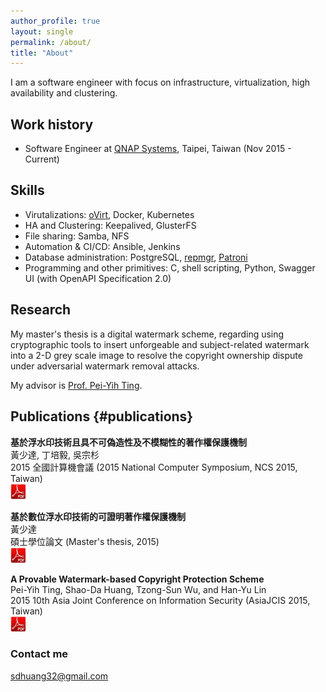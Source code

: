 ```yaml
---
author_profile: true
layout: single
permalink: /about/
title: "About"
---
```


I am a software engineer with focus on infrastructure, virtualization, high availability and clustering.

## Work history
- Software Engineer at [QNAP Systems](https://www.qnap.com/), Taipei, Taiwan (Nov 2015 - Current)

## Skills
- Virutalizations: [oVirt](https://ovirt.org/), Docker, Kubernetes
- HA and Clustering: Keepalived, GlusterFS
- File sharing: Samba, NFS
- Automation & CI/CD: Ansible, Jenkins
- Database administration: PostgreSQL, [repmgr](https://repmgr.org/), [Patroni](https://github.com/zalando/patroni)
- Programming and other primitives: C, shell scripting, Python, Swagger UI (with OpenAPI Specification 2.0)


## Research
My master's thesis is a digital watermark scheme, regarding using cryptographic tools to insert unforgeable and subject-related watermark into a 2-D grey scale image to resolve the copyright ownership dispute under adversarial watermark removal attacks.

My advisor is [Prof. Pei-Yih Ting](http://www.cs.ntou.edu.tw/cswp/index.php?name=people1-a&sid=8).

## Publications {#publications}
**基於浮水印技術且具不可偽造性及不模糊性的著作權保護機制**  
黃少達, 丁培毅, 吳宗杉  
2015 全國計算機會議 (2015 National Computer Symposium, NCS 2015, Taiwan)  
[<img src="/images/pdf.png" width="25">](/papers/NCS_2015_基於浮水印技術且具不可偽造性及不模糊性的著作權保護機制.pdf)

**基於數位浮水印技術的可證明著作權保護機制**  
黃少達  
碩士學位論文 (Master's thesis, 2015)  
[<img src="/images/pdf.png" width="25">](/papers/基於數位浮水印技術的可證明著作權保護機制.pdf)

**A Provable Watermark-based Copyright Protection Scheme**  
Pei-Yih Ting, Shao-Da Huang, Tzong-Sun Wu, and Han-Yu Lin  
2015 10th Asia Joint Conference on Information Security (AsiaJCIS 2015, Taiwan)  
[<img src="/images/pdf.png" width="25">](/papers/AsiaJCIS_2015_A_Provable_Watermark_based_Copyright_Protection_Scheme.pdf)

### Contact me

[sdhuang32@gmail.com](mailto:sdhuang32@gmail.com)
